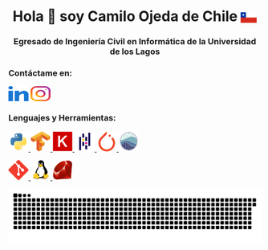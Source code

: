 <h1 align="center"title="Hi 👋 I'm Camilo Ojeda from Chile">Hola 👋 soy Camilo Ojeda de Chile <img align="center" src="Flag_of_Chile.png"></h1>
<h3 align="center"title="A student of Civil Engineering in Computer Sciences on the Universidad de los Lagos">Egresado de Ingeniería Civil en Informática de la Universidad de los Lagos</h3>

<h3 align="left"title="Contact me on:">Contáctame en: </h3>
<p align="left">
<a title="LinkedIn"href="https://www.linkedin.com/in/camilo-ojeda-velasquez/" target="blank"><img align="center" src="linked-in-alt.svg" alt="https://www.linkedin.com/in/camilo-ojeda-velasquez/" height="30" width="40" /></a>
<a title="Instagram personal"href="https://www.instagram.com/camilo_ojeda.ai/" target="blank"><img align="center" src="instagram.svg" alt="https://www.instagram.com/camilo_ojeda.ai/" height="30" width="40" /></a>
</p>

<h3 align="left"title="Languages and Tools:">Lenguajes y Herramientas:</h3>
<p align="left"> 
<a title="Python"href="https://www.python.org" target="blank"> <img src="python-original.svg" alt="python" width="40" height="40"/> </a> 
<a title="Tensorflow"href="https://www.tensorflow.org" target="blank" rel="noreferrer"> <img src="tensorflow-icon.svg" alt="tensorflow" width="40" height="40"/> </a>
<a title="Keras"href="https://keras.io/" target="blank" rel="noreferrer"> <img src="Keras_logo.png" alt="keras" width="40" height="40"/> </a> 
<a title="Pandas"href="https://pandas.pydata.org/" target="blank" rel="noreferrer"> <img src="pandas-original.svg" alt="pandas" width="40" height="40"/> </a> 
<a title="Pytorch"href="https://pytorch.org/" target="blank" rel="noreferrer"> <img src="pytorch-icon.svg" alt="pytorch" width="40" height="40"/> </a> 
<a title="Seaborn"href="https://seaborn.pydata.org/" target="blank" rel="noreferrer"> <img src="logo-mark-lightbg.svg" alt="seaborn" width="40" height="40"/> </a> 
</p>

<p align="left"> 
<!--<a title="C"href="https://www.cprogramming.com/" target="_blank" rel="noreferrer"> <img src="c-original.svg" alt="c" width="40" height="40"/> </a> -->
<a title="Git"href="https://git-scm.com/" target="_blank" rel="noreferrer"> <img src="git-scm-icon.svg" alt="git" width="40" height="40"/> </a> 
<!--<a title="Java"href="https://www.java.com" target="_blank" rel="noreferrer"> <img src="java-original.svg" alt="java" width="40" height="40"/> </a>
<a title="JavaScript"href="https://developer.mozilla.org/en-US/docs/Web/JavaScript" target="_blank" rel="noreferrer"> <img src="javascript-original.svg" alt="javascript" width="40" height="40"/> </a> -->
<a title="Linux"href="https://www.linux.org/" target="_blank" rel="noreferrer"> <img src="linux-original.svg" alt="linux" width="40" height="40"/> </a> 
<!--<a title="PostgreSQL"href="https://www.postgresql.org" target="_blank" rel="noreferrer"> <img src="postgresql-original-wordmark.svg" alt="postgresql" width="40" height="40"/> </a> -->
<a title="Ruby" href="https://www.ruby-lang.org/en/" target="_blank" rel="noreferrer"> <img title="Ruby"src="ruby-original.svg" alt="ruby" width="40" height="40"/> </a> 
<!--<a title="SQLite"href="https://www.sqlite.org/" target="_blank" rel="noreferrer"> <img src="sqlite-icon.svg" alt="sqlite" width="40" height="40"/> </a> -->
</p>

<img src="snake.svg" alt="Snake animation"/>

